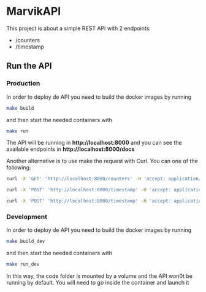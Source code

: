 # MarvikAPI

This project is about a simple REST API with 2 endpoints:
  * /counters
  * /timestamp

## Run the API

### Production

In order to deploy de API you need to build the docker images by running

```bash
make build
```

and then start the needed containers with

```bash
make run
```

The API will be running in **http://localhost:8000** and you can see the available endpoints
in  **http://localhost:8000/docs**

Another alternative is to use make the request with Curl. You can one of the following:


```bash
curl -X 'GET' 'http://localhost:8000/counters' -H 'accept: application/json'
```

```bash
curl -X 'POST' 'http://localhost:8000/timestamp' -H 'accept: application/json' -H 'Content-Type: application/json' -d '{"mode": true}'
```

```bash
curl -X 'POST' 'http://localhost:8000/timestamp' -H 'accept: application/json' -H 'Content-Type: application/json' -d '{"mode": false}'
```



### Development

In order to deploy de API you need to build the docker images by running

```bash
make build_dev
```

and then start the needed containers with

```bash
make run_dev
```

In this way, the code folder is mounted by a volume and the API won0t be running by default. You
will need to go inside the container and launch it
